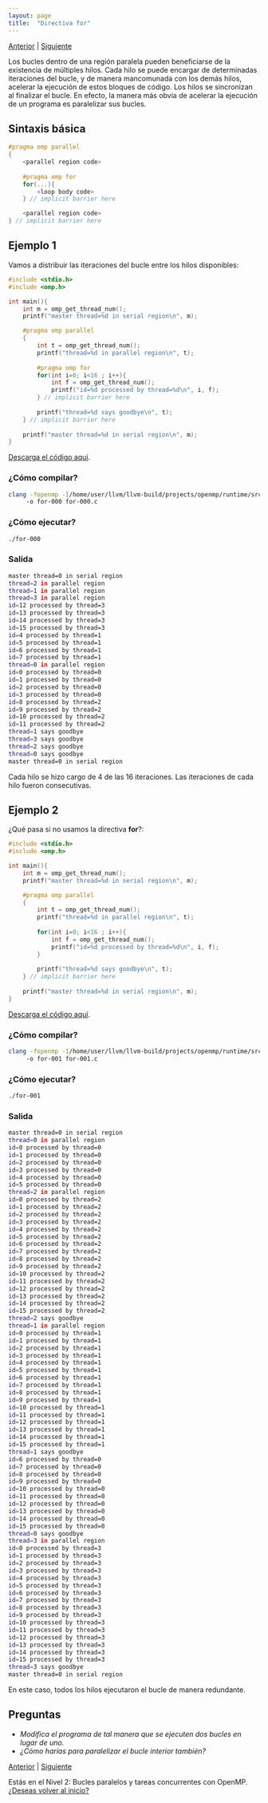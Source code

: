 ```yaml
---
layout: page
title:  "Directiva for"
---
```

[Anterior](main.html) | [Siguiente](nowait-000.html)

Los bucles dentro de una región paralela pueden beneficiarse de la existencia de múltiples hilos. 
Cada hilo se puede encargar de determinadas iteraciones del bucle, y de manera mancomunada con los demás hilos, acelerar la ejecución de estos bloques de código.
Los hilos se sincronizan al finalizar el bucle.
En efecto, la manera más obvia de acelerar la ejecución de un programa es paralelizar sus bucles.

## Sintaxis básica
```c
#pragma omp parallel
{
    <parallel region code>
    
    #pragma omp for 
    for(...){
        <loop body code>
    } // implicit barrier here

    <parallel region code>
} // implicit barrier here
``` 
## Ejemplo 1
Vamos a distribuir las iteraciones del bucle entre los hilos disponibles:
```c
#include <stdio.h>
#include <omp.h>

int main(){
    int m = omp_get_thread_num();
    printf("master thread=%d in serial region\n", m);

    #pragma omp parallel
    {
        int t = omp_get_thread_num();
        printf("thread=%d in parallel region\n", t);
        
        #pragma omp for
        for(int i=0; i<16 ; i++){
            int f = omp_get_thread_num();
            printf("id=%d processed by thread=%d\n", i, f);
        } // implicit barrier here
    
        printf("thread=%d says goodbye\n", t);
    } // implicit barrier here
    
    printf("master thread=%d in serial region\n", m);
}
```
[Descarga el código aquí](../codigo/for-000.c).

### ¿Cómo compilar?
```bash
clang -fopenmp -I/home/user/llvm/llvm-build/projects/openmp/runtime/src/ 
     -o for-000 for-000.c
```
### ¿Cómo ejecutar?
```bash
./for-000 
```
### Salida
```bash
master thread=0 in serial region
thread=2 in parallel region
thread=1 in parallel region
thread=3 in parallel region
id=12 processed by thread=3
id=13 processed by thread=3
id=14 processed by thread=3
id=15 processed by thread=3
id=4 processed by thread=1
id=5 processed by thread=1
id=6 processed by thread=1
id=7 processed by thread=1
thread=0 in parallel region
id=0 processed by thread=0
id=1 processed by thread=0
id=2 processed by thread=0
id=3 processed by thread=0
id=8 processed by thread=2
id=9 processed by thread=2
id=10 processed by thread=2
id=11 processed by thread=2
thread=1 says goodbye
thread=3 says goodbye
thread=2 says goodbye
thread=0 says goodbye
master thread=0 in serial region
```
Cada hilo se hizo cargo de 4 de las 16 iteraciones. Las iteraciones de cada hilo fueron consecutivas.

## Ejemplo 2
¿Qué pasa si no usamos la directiva **for**?:
```c
#include <stdio.h>
#include <omp.h>

int main(){
    int m = omp_get_thread_num();
    printf("master thread=%d in serial region\n", m);

    #pragma omp parallel
    {
        int t = omp_get_thread_num();
        printf("thread=%d in parallel region\n", t);
        
        for(int i=0; i<16 ; i++){
            int f = omp_get_thread_num();
            printf("id=%d processed by thread=%d\n", i, f);
        }
    
        printf("thread=%d says goodbye\n", t);
    } // implicit barrier here
    
    printf("master thread=%d in serial region\n", m);
}
```
[Descarga el código aquí](../codigo/for-001.c).

### ¿Cómo compilar?
```bash
clang -fopenmp -I/home/user/llvm/llvm-build/projects/openmp/runtime/src/ 
     -o for-001 for-001.c
```
### ¿Cómo ejecutar?
```bash
./for-001
```
### Salida
```bash
master thread=0 in serial region
thread=0 in parallel region
id=0 processed by thread=0
id=1 processed by thread=0
id=2 processed by thread=0
id=3 processed by thread=0
id=4 processed by thread=0
id=5 processed by thread=0
thread=2 in parallel region
id=0 processed by thread=2
id=1 processed by thread=2
id=2 processed by thread=2
id=3 processed by thread=2
id=4 processed by thread=2
id=5 processed by thread=2
id=6 processed by thread=2
id=7 processed by thread=2
id=8 processed by thread=2
id=9 processed by thread=2
id=10 processed by thread=2
id=11 processed by thread=2
id=12 processed by thread=2
id=13 processed by thread=2
id=14 processed by thread=2
id=15 processed by thread=2
thread=2 says goodbye
thread=1 in parallel region
id=0 processed by thread=1
id=1 processed by thread=1
id=2 processed by thread=1
id=3 processed by thread=1
id=4 processed by thread=1
id=5 processed by thread=1
id=6 processed by thread=1
id=7 processed by thread=1
id=8 processed by thread=1
id=9 processed by thread=1
id=10 processed by thread=1
id=11 processed by thread=1
id=12 processed by thread=1
id=13 processed by thread=1
id=14 processed by thread=1
id=15 processed by thread=1
thread=1 says goodbye
id=6 processed by thread=0
id=7 processed by thread=0
id=8 processed by thread=0
id=9 processed by thread=0
id=10 processed by thread=0
id=11 processed by thread=0
id=12 processed by thread=0
id=13 processed by thread=0
id=14 processed by thread=0
id=15 processed by thread=0
thread=0 says goodbye
thread=3 in parallel region
id=0 processed by thread=3
id=1 processed by thread=3
id=2 processed by thread=3
id=3 processed by thread=3
id=4 processed by thread=3
id=5 processed by thread=3
id=6 processed by thread=3
id=7 processed by thread=3
id=8 processed by thread=3
id=9 processed by thread=3
id=10 processed by thread=3
id=11 processed by thread=3
id=12 processed by thread=3
id=13 processed by thread=3
id=14 processed by thread=3
id=15 processed by thread=3
thread=3 says goodbye
master thread=0 in serial region
```
En este caso, todos los hilos ejecutaron el bucle de manera redundante. 

## Preguntas
* _Modifica el programa de tal manera que se ejecuten dos bucles en lugar de uno._
* _¿Cómo harías para paralelizar el bucle interior también?_

[Anterior](main.html) | [Siguiente](nowait-000.html)

<div class=coursetitle>Estás en el Nivel 2: Bucles paralelos y tareas concurrentes con OpenMP. <a href="main.html">¿Deseas volver al inicio?</a> </div>